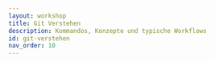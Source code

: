 ```yaml
---
layout: workshop
title: Git Verstehen
description: Kommandos, Konzepte und typische Workflows
id: git-verstehen
nav_order: 10
---
```

